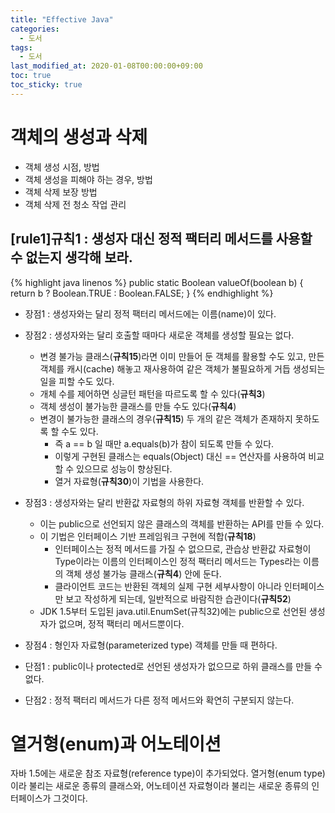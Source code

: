```yaml
---
title: "Effective Java"
categories: 
  - 도서
tags: 
  - 도서
last_modified_at: 2020-01-08T00:00:00+09:00
toc: true
toc_sticky: true
---
```

# 객체의 생성과 삭제
- 객체 생성 시점, 방법
- 객체 생성을 피해야 하는 경우, 방법
- 객체 삭제 보장 방법
- 객체 삭제 전 청소 작업 관리

## [rule1]**규칙1** : 생성자 대신 정적 팩터리 메서드를 사용할 수 없는지 생각해 보라.
{% highlight java linenos %}
public static Boolean valueOf(boolean b) {
    return b ? Boolean.TRUE : Boolean.FALSE;
}
{% endhighlight %}
- 장점1 : 생성자와는 달리 정적 팩터리 메서드에는 이름(name)이 있다.
- 장점2 : 생성자와는 달리 호출할 때마다 새로운 객체를 생성할 필요는 없다.
  - 변경 불가능 클래스(**규칙15**)라면 이미 만들어 둔 객체를 활용할 수도 있고,
  만든 객체를 캐시(cache) 해놓고 재사용하여 같은 객체가 불필요하게 거듭 생성되는 일을 피할 수도 있다.
  - 개체 수를 제어하면 싱글턴 패턴을 따르도록 할 수 있다(**규칙3**)
  - 객체 생성이 불가능한 클래스를 만들 수도 있다(**규칙4**)
  - 변경이 불가능한 클래스의 경우(**규칙15**) 두 개의 같은 객체가 존재하지 못하도록 할 수도 있다.
    - 즉 a == b 일 때만 a.equals(b)가 참이 되도록 만들 수 있다.
    - 이렇게 구현된 클래스는 equals(Object) 대신 == 연산자를 사용하여 비교할 수 있으므로 성능이 향상된다.
    - 열거 자료형(**규칙30**)이 기법을 사용한다.
- 장점3 : 생성자와는 달리 반환값 자료형의 하위 자료형 객체를 반환할 수 있다.
  - 이는 public으로 선언되지 않은 클래스의 객체를 반환하는 API를 만들 수 있다.
  - 이 기법은 인터페이스 기반 프레임워크 구현에 적합(**규칙18**)
    - 인터페이스는 정적 메서드를 가질 수 없으므로, 관습상 반환값 자료형이 Type이라는 이름의 인터페이스인 정적 팩터리 메서드는 
    Types라는 이름의 객체 생성 불가능 클래스(**규칙4**) 안에 둔다.
    - 클라이언트 코드는 반환된 객체의 실제 구현 세부사항이 아니라 인터페이스만 보고 작성하게 되는데, 일반적으로 바람직한 습관이다(**규칙52**)
  - JDK 1.5부터 도입된 java.util.EnumSet(규칙32)에는 public으로 선언된 생성자가 없으며, 정적 팩터리 메서드뿐이다.
- 장점4 : 형인자 자료형(parameterized type) 객체를 만들 때 편하다.

- 단점1 : public이나 protected로 선언된 생성자가 없으므로 하위 클래스를 만들 수 없다.
- 단점2 : 정적 팩터리 메서드가 다른 정적 메서드와 확연히 구분되지 않는다.

# 열거형(enum)과 어노테이션
자바 1.5에는 새로운 참조 자료형(reference type)이 추가되었다. 열거형(enum type)이라 불리는 새로운 종류의 클래스와, 어노테이션 자료형이라 불리는 새로운 종류의 인터페이스가 그것이다.
